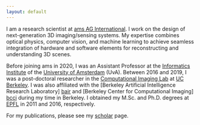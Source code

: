 ```yaml
---
layout: default
---
```

I am a research scientist at [ams AG International][ams]. I work on the design of next-generation 3D imaging/sensing systems. My expertise combines optical physics, computer vision, and machine learning to achieve seamless integration of hardware and software elements for reconstructing and understanding 3D scenes.

Before joining ams in 2020, I was an Assistant Professor at the [Informatics Institute][iins] of the [University of Amsterdam][uva] (UvA). Between 2016 and 2019, I was a post-doctoral researcher in the [Computational Imaging Lab][cilab] at [UC Berkeley]. I was also affiliated with the
[Berkeley Artificial Intelligence Research Laboratory] [bair] and [Berkeley
Center for Computational Imaging] [bcci] during my time in Berkeley. I obtained my M.Sc. and Ph.D. degrees at [EPFL] in 2011 and 2016, respectively.


For my publications, please see my [scholar][scholar] page.

[ams]: https://ams.com/3d-sensing
[uva]: http://www.uva.nl
[iins]: http://ivi.uva.nl
[EPFL]: http://www.epfl.ch
[cilab]: http://laurawaller.com 
[bair]: http://bair.berkeley.edu/
[bcci]: http://www.comp-imaging.berkeley.edu/
[UC Berkeley]: http://www.eecs.berkeley.edu
[scholar]: https://scholar.google.com/citations?user=chP1Vc0AAAAJ&hl=en

